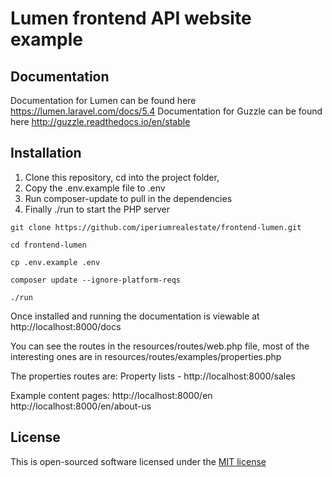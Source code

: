 # Lumen frontend API website example  

## Documentation

Documentation for Lumen can be found here https://lumen.laravel.com/docs/5.4
Documentation for Guzzle can be found here http://guzzle.readthedocs.io/en/stable


## Installation

1) Clone this repository, cd into the project folder, 
2) Copy the .env.example file to .env
3) Run composer-update to pull in the dependencies 
4) Finally ./run to start the PHP server

```
git clone https://github.com/iperiumrealestate/frontend-lumen.git

cd frontend-lumen

cp .env.example .env

composer update --ignore-platform-reqs

./run
```

Once installed and running the documentation is viewable at http://localhost:8000/docs

You can see the routes in the resources/routes/web.php file, most of the interesting ones are in 
resources/routes/examples/properties.php

The properties routes are:
Property lists - http://localhost:8000/sales

Example content pages:
http://localhost:8000/en
http://localhost:8000/en/about-us


## License

This is open-sourced software licensed under the [MIT license](http://opensource.org/licenses/MIT)
